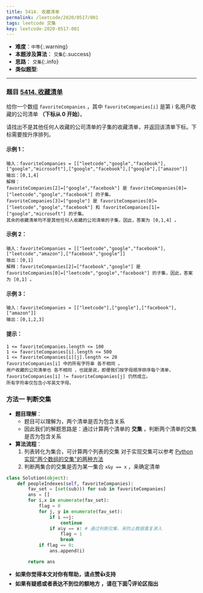 ```yaml
---
title: 5414. 收藏清单
permalink: /leetcode/2020/0517/001
tags: leetcode 交集
key: leetcode-2020-0517-001
---
```

- __难度__：`中等`{:.warning}
- __本题涉及算法__：  `交集`{:.success}
- __思路__：   `交集`{:.info}
- __类似题型__:

---

### 题目 [5414. 收藏清单](https://leetcode-cn.com/problems/people-whose-list-of-favorite-companies-is-not-a-subset-of-another-list/)

给你一个数组 `favoriteCompanies` ，其中 `favoriteCompanies[i]` 是第 i 名用户收藏的公司清单 __（下标从 0 开始）__。

请找出不是其他任何人收藏的公司清单的子集的收藏清单，并返回该清单下标。下标需要按升序排列。


#### 示例 1：
```
输入：favoriteCompanies = [["leetcode","google","facebook"],["google","microsoft"],["google","facebook"],["google"],["amazon"]]
输出：[0,1,4]
解释：
favoriteCompanies[2]=["google","facebook"] 是 favoriteCompanies[0]=["leetcode","google","facebook"] 的子集。
favoriteCompanies[3]=["google"] 是 favoriteCompanies[0]=["leetcode","google","facebook"] 和 favoriteCompanies[1]=["google","microsoft"] 的子集。
其余的收藏清单均不是其他任何人收藏的公司清单的子集，因此，答案为 [0,1,4] 。
```
#### 示例 2：
```
输入：favoriteCompanies = [["leetcode","google","facebook"],["leetcode","amazon"],["facebook","google"]]
输出：[0,1]
解释：favoriteCompanies[2]=["facebook","google"] 是 favoriteCompanies[0]=["leetcode","google","facebook"] 的子集，因此，答案为 [0,1] 。
```
#### 示例 3：
```
输入：favoriteCompanies = [["leetcode"],["google"],["facebook"],["amazon"]]
输出：[0,1,2,3]
```

#### 提示：
```
1 <= favoriteCompanies.length <= 100
1 <= favoriteCompanies[i].length <= 500
1 <= favoriteCompanies[i][j].length <= 20
favoriteCompanies[i] 中的所有字符串 各不相同 。
用户收藏的公司清单也 各不相同 ，也就是说，即便我们按字母顺序排序每个清单， favoriteCompanies[i] != favoriteCompanies[j] 仍然成立。
所有字符串仅包含小写英文字母。
```

### 方法一 判断交集
- __题目理解__：
    - 题目可以理解为，两个清单是否为包含关系
    - 因此我们的解题思路是：通过计算两个清单的 **交集** ，判断两个清单的交集是否为包含关系
- __算法流程__：
    1. 列表转化为集合，可计算两个列表的交集  对于实现交集可以参考 [Python实现"两个数组的交集"的两种方法](https://blog.csdn.net/qiubingcsdn/article/details/82947880)
    2. 判断两集合的交集是否为某一集合 `x&y == x` ，来确定清单


```python
class Solution(object):
    def peopleIndexes(self, favoriteCompanies):
        fav_set = [set(sub))) for sub in favoriteCompanies]
        ans = []
        for i,x in enumerate(fav_set):
            flag = 0
            for j, y in enumerate(fav_set):
                if i ==j:
                    continue
                if x&y == x: # 通过判断交集，来防止数据重复录入
                    flag = 1
                    break
            if flag == 0:
                ans.append(i)

        return ans
```

- __如果你觉得本文对你有帮助，请点赞👍支持__
- __如果有疑惑或者表达不到位的额地方 ，请在下面👇评论区指出__
